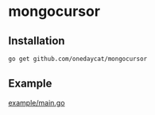 # mongocursor

## Installation

```sh
go get github.com/onedaycat/mongocursor
```

## Example
[example/main.go](https://github.com/onedaycat/mongocursor/blob/master/example/main.go)
